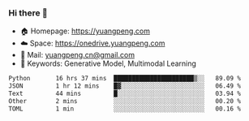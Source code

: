 ### Hi there 👋

- 🏠 Homepage: https://yuangpeng.com
- ☁️ Space: https://onedrive.yuangpeng.com
- 📧 Mail: yuangpeng.cn@gmail.com
- 🌅 Keywords: Generative Model, Multimodal Learning

<!--
**yuangpeng/yuangpeng** is a ✨ _special_ ✨ repository because its `README.md` (this file) appears on your GitHub profile.

Here are some ideas to get you started:

- 🔭 I’m currently working on ...
- 🌱 I’m currently learning ...
- 👯 I’m looking to collaborate on ...
- 🤔 I’m looking for help with ...
- 💬 Ask me about ...
- 📫 How to reach me: ...
- 😄 Pronouns: ...
- ⚡ Fun fact: ...
-->

<!--START_SECTION:waka-->

```txt
Python       16 hrs 37 mins  ██████████████████████▒░░   89.09 %
JSON         1 hr 12 mins    █▓░░░░░░░░░░░░░░░░░░░░░░░   06.49 %
Text         44 mins         █░░░░░░░░░░░░░░░░░░░░░░░░   03.94 %
Other        2 mins          ░░░░░░░░░░░░░░░░░░░░░░░░░   00.20 %
TOML         1 min           ░░░░░░░░░░░░░░░░░░░░░░░░░   00.16 %
```

<!--END_SECTION:waka-->
